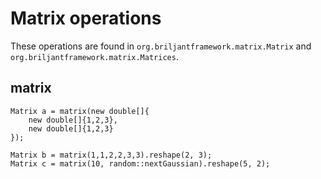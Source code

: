 # Matrix operations

These operations are found in `org.briljantframework.matrix.Matrix`
and `org.briljantframework.matrix.Matrices`.

## matrix
```
Matrix a = matrix(new double[]{
    new double[]{1,2,3},
    new double[]{1,2,3}
});

Matrix b = matrix(1,1,2,2,3,3).reshape(2, 3);
Matrix c = matrix(10, random::nextGaussian).reshape(5, 2);
```
